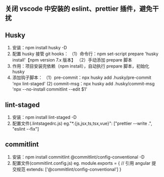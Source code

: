 <!-- @format -->

## 关闭 vscode 中安装的 eslint、prettier 插件，避免干扰

## Husky

1. 安装：npm install husky -D
2. 配置 husky 接管 git hooks：
   （1）命令行：npm set-script prepare 'husky install'【npm version 7.x 版本】
   （2）手动添加 prepare 脚本
3. 作用：项目安装完依赖（npm install），自动执行 prepare 脚本，初始化 husky
4. 添加钩子脚本：
   （1）pre-commit：npx husky add .husky/pre-commit 'npx lint-staged'
   (2) commit-msg：npx husky add .husky/commit-msg 'npx --no-install commitlint --edit $1'

## lint-staged

1. 安装：npm install lint-staged -D
2. 配置文件(.lintstagedrc.js)
   eg."\*.{js,jsx,ts,tsx,vue}": ["prettier --write .", "eslint --fix"]

## commitlint

1. 安装：npm install commitlint @commitlint/config-conventional -D
2. 配置文件(commitlint.config.js)
   eg. module.exports = {
   // 引用 angular 提交规范
   extends: ['@commitlint/config-conventional']
   }
